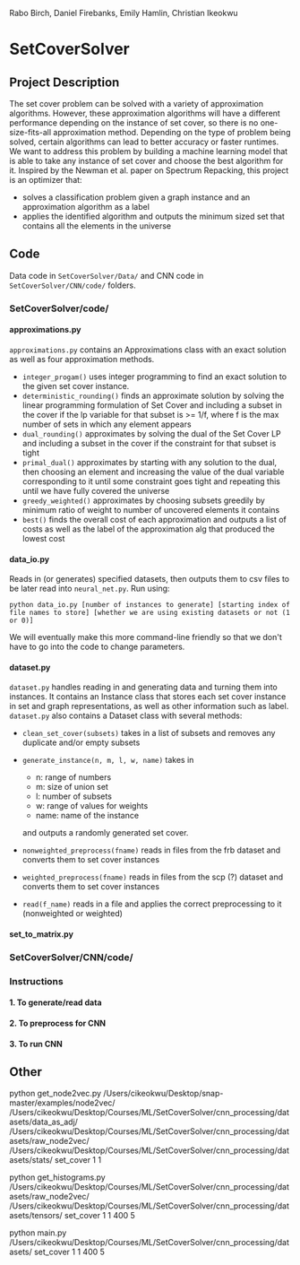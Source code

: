 Rabo Birch, Daniel Firebanks, Emily Hamlin, Christian Ikeokwu

# SetCoverSolver

## Project Description

The set cover problem can be solved with a variety of approximation algorithms. However, these approximation algorithms will have a different performance depending on the instance of set cover, so there is no one-size-fits-all approximation method. Depending on the type of problem being solved, certain algorithms can lead to better accuracy or faster runtimes. We want to address this problem by building a machine learning model that is able to take any instance of set cover and choose the best algorithm for it. Inspired by the Newman et al. paper on Spectrum Repacking, this project is an optimizer that: 

  * solves a classification problem given a graph instance and an approximation algorithm as a label
  * applies the identified algorithm and outputs the minimum sized set that contains all the elements in the universe

## Code

Data code in `SetCoverSolver/Data/` and CNN code in `SetCoverSolver/CNN/code/` folders.

### SetCoverSolver/code/

#### approximations.py

`approximations.py` contains an Approximations class with an exact solution as well as four approximation methods.

  * `integer_progam()` uses integer programming to find an exact solution to the given set cover instance.
  * `deterministic_rounding()` finds an approximate solution by solving the linear programming formulation of Set Cover and including a subset in the cover if the lp variable for that subset is >= 1/f, where f is the max number of sets in which any element appears
  * `dual_rounding()` approximates by solving the dual of the Set Cover LP and including a subset in the cover if the constraint for that subset is tight
  * `primal_dual()` approximates by starting with any solution to the dual, then choosing an element and increasing the value of the dual variable corresponding to it until some constraint goes tight and repeating this until we have fully covered the universe
  * `greedy_weighted()` approximates by choosing subsets greedily by minimum ratio of weight to number of uncovered elements it contains
  * `best()` finds the overall cost of each approximation and outputs a list of costs as well as the label of the approximation alg that produced the lowest cost

#### data_io.py

Reads in (or generates) specified datasets, then outputs them to csv files to be later read into `neural_net.py`. Run using:

```python data_io.py [number of instances to generate] [starting index of file names to store] [whether we are using existing datasets or not (1 or 0)]```

We will eventually make this more command-line friendly so that we don't have to go into the code to change parameters.

#### dataset.py

`dataset.py` handles reading in and generating data and turning them into instances. It contains an Instance class that stores each set cover instance in set and graph representations, as well as other information such as label. `dataset.py` also contains a Dataset class with several methods:

  * `clean_set_cover(subsets)` takes in a list of subsets and removes any duplicate and/or empty subsets
  * `generate_instance(n, m, l, w, name)` takes in
      * n: range of numbers
      * m: size of union set
      * l: number of subsets
      * w: range of values for weights
      * name: name of the instance
    
      and outputs a randomly generated set cover.
      
  * `nonweighted_preprocess(fname)` reads in files from the frb dataset and converts them to set cover instances
  * `weighted_preprocess(fname)` reads in files from the scp (?) dataset and converts them to set cover instances
  * `read(f_name)` reads in a file and applies the correct preprocessing to it (nonweighted or weighted)

#### set_to_matrix.py

### SetCoverSolver/CNN/code/

### Instructions

#### 1. To generate/read data
#### 2. To preprocess for CNN
#### 3. To run CNN

## Other

python get_node2vec.py /Users/cikeokwu/Desktop/snap-master/examples/node2vec/ /Users/cikeokwu/Desktop/Courses/ML/SetCoverSolver/cnn_processing/datasets/data_as_adj/ /Users/cikeokwu/Desktop/Courses/ML/SetCoverSolver/cnn_processing/datasets/raw_node2vec/ /Users/cikeokwu/Desktop/Courses/ML/SetCoverSolver/cnn_processing/datasets/stats/ set_cover 1 1


python get_histograms.py /Users/cikeokwu/Desktop/Courses/ML/SetCoverSolver/cnn_processing/datasets/raw_node2vec/ /Users/cikeokwu/Desktop/Courses/ML/SetCoverSolver/cnn_processing/datasets/tensors/ set_cover 1 1 400 5


python main.py /Users/cikeokwu/Desktop/Courses/ML/SetCoverSolver/cnn_processing/datasets/ set_cover 1 1 400 5

